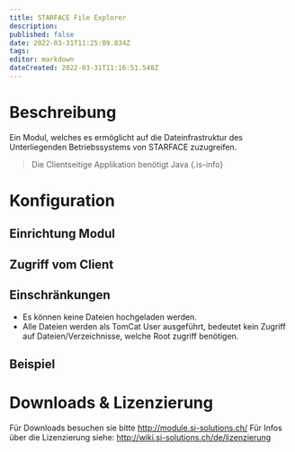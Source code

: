 ```yaml
---
title: STARFACE File Explorer
description: 
published: false
date: 2022-03-31T11:25:09.834Z
tags: 
editor: markdown
dateCreated: 2022-03-31T11:16:51.548Z
---
```


# Beschreibung
Ein Modul, welches es ermöglicht auf die Dateinfrastruktur des Unterliegenden Betriebssystems von STARFACE zuzugreifen.

> Die Clientseitige Applikation benötigt Java
{.is-info}


# Konfiguration

## Einrichtung Modul

## Zugriff vom Client


## Einschränkungen
- Es können keine Dateien hochgeladen werden.
- Alle Dateien werden als TomCat User ausgeführt, bedeutet kein Zugriff auf Dateien/Verzeichnisse, welche Root zugriff benötigen.

## Beispiel



# Downloads & Lizenzierung
Für Downloads besuchen sie bitte http://module.si-solutions.ch/
Für Infos über die Lizenzierung siehe: http://wiki.si-solutions.ch/de/lizenzierung